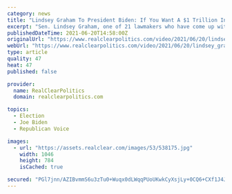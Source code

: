 ```yaml
---
category: news
title: "Lindsey Graham To President Biden: If You Want A $1 Trillion Infrastructure Bill, It's There For The Taking"
excerpt: "Sen. Lindsey Graham, one of 21 lawmakers who have come up with a $1 trillion infrastructure plan, delivered this message to President Biden during an appearance on \"FOX News Sunday\" with Chris Wallace."
publishedDateTime: 2021-06-20T14:58:00Z
originalUrl: "https://www.realclearpolitics.com/video/2021/06/20/lindsey_graham_to_president_biden_if_you_want_a_1_trillion_infrastructure_bill_its_there_for_the_taking.html"
webUrl: "https://www.realclearpolitics.com/video/2021/06/20/lindsey_graham_to_president_biden_if_you_want_a_1_trillion_infrastructure_bill_its_there_for_the_taking.html"
type: article
quality: 47
heat: 47
published: false

provider:
  name: RealClearPolitics
  domain: realclearpolitics.com

topics:
  - Election
  - Joe Biden
  - Republican Voice

images:
  - url: "https://assets.realclear.com/images/53/538175.jpg"
    width: 1046
    height: 784
    isCached: true

secured: "PGl7jnn/AZIBvmmS6u3zTu0+Wuqx0dLWqqPUoUKwkCyXsjLy+0CQ6+CXf1J4JslhdVBL/Fq+T+g8cHu5mGFfyNKIc9jF4WF0YmFE7w0BUigvTebT46illQ2XL145i05ZcUoGKc3D2ZNpeTPYH3+dm7OUVM+DrV5xZrTHn6WFUL7LpYC9hDQxPPq2p5341AI8yhUA9RCvOCVLBRJ83wuBVuaIcIW4vVJ5GHsS51yPPjad2W2k88Rv2OSk8xhrx3gxUlPGTS10P0K36x2NdKo7LZnL5bcBoxFraKjM+vWHywcC6+anzlzM+cdAv95gm7KPI8eKpro6bnGhFoc1LAtPKYjG/GqGSOzhI4peIDsUXVY=;gE1mPnzXjrmuQeSZrUusXA=="
---
```


